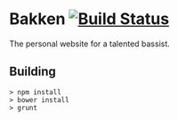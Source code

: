 # Bakken [![Build Status](https://travis-ci.org/dadleyy/bakken.svg?branch=master)](https://travis-ci.org/dadleyy/bakken)

The personal website for a talented bassist. 

## Building

```
> npm install
> bower install
> grunt
```
